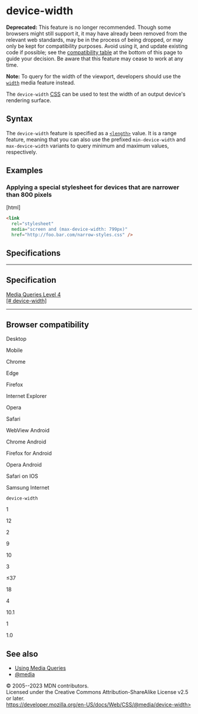 device-width
============

**Deprecated:** This feature is no longer recommended. Though some
browsers might still support it, it may have already been removed from
the relevant web standards, may be in the process of being dropped, or
may only be kept for compatibility purposes. Avoid using it, and update
existing code if possible; see the [compatibility
table](#browser_compatibility) at the bottom of this page to guide your
decision. Be aware that this feature may cease to work at any time.

**Note:** To query for the width of the viewport, developers should use
the [`width`](_Resources/Markup%20And%20Styling/css/@media/width.md) media feature instead.

The `device-width`
[CSS](https://developer.mozilla.org/en-US/docs/Web/CSS) [](@media.md#media_features) can be used to test the width of an
output device\'s rendering surface.

Syntax
------

The `device-width` feature is specified as a [`<length>`](length.md)
value. It is a range feature, meaning that you can also use the prefixed
`min-device-width` and `max-device-width` variants to query minimum and
maximum values, respectively.

Examples
--------

### Applying a special stylesheet for devices that are narrower than 800 pixels

[html]

```html
<link
  rel="stylesheet"
  media="screen and (max-device-width: 799px)"
  href="http://foo.bar.com/narrow-styles.css" />
```

Specifications
--------------

  -----------------------------------------------------------------------------

Specification
  -----------------------------------------------------------------------------

  [Media Queries Level 4\
  [\#
  device-width]](https://drafts.csswg.org/mediaqueries/#device-width)

  -----------------------------------------------------------------------------

Browser compatibility
---------------------

Desktop

Mobile

Chrome

Edge

Firefox

Internet Explorer

Opera

Safari

WebView Android

Chrome Android

Firefox for Android

Opera Android

Safari on IOS

Samsung Internet

`device-width`

1

12

2

9

10

3

≤37

18

4

10.1

1

1.0

See also
--------

- [Using Media Queries](using_media_queries.md)
- [\@media](@media.md)

© 2005--2023 MDN contributors.\
Licensed under the Creative Commons Attribution-ShareAlike License v2.5
or later.\
https://developer.mozilla.org/en-US/docs/Web/CSS/@media/device-width>
